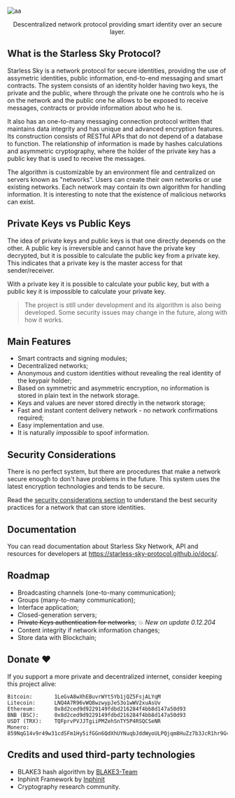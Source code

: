 ![aa](https://i.imgur.com/69IIaFR.png)

<p align=center>Descentralized network protocol providing smart identity over an secure layer.</p>

## What is the Starless Sky Protocol?

Starless Sky is a network protocol for secure identities, providing the use of assymetric identities, public information, end-to-end messaging and smart contracts. The system consists of an identity holder having two keys, the private and the public, where through the private one he controls who he is on the network and the public one he allows to be exposed to receive messages, contracts or provide information about who he is.

It also has an one-to-many messaging connection protocol written that maintains data integrity and has unique and advanced encryption features. Its construction consists of RESTful APIs that do not depend of a database to function. The relationship of information is made by hashes calculations and asymmetric cryptography, where the holder of the private key has a public key that is used to receive the messages.

The algorithm is customizable by an environment file and centralized on servers known as "networks". Users can create their own networks or use existing networks. Each network may contain its own algorithm for handling information. It is interesting to note that the existence of malicious networks can exist.

## Private Keys vs Public Keys

The idea of private keys and public keys is that one directly depends on the other. A public key is irreversible and cannot have the private key decrypted, but it is possible to calculate the public key from a private key. This indicates that a private key is the master access for that sender/receiver.

With a private key it is possible to calculate your public key, but with a public key it is impossible to calculate your private key.

> The project is still under development and its algorithm is also being developed. Some security issues may change in the future, along with how it works.

## Main Features

- Smart contracts and signing modules; 
- Decentralized networks;
- Anonymous and custom identities without revealing the real identity of the keypair holder;
- Based on symmetric and asymmetric encryption, no information is stored in plain text in the network storage.
- Keys and values are never stored directly in the network storage;
- Fast and instant content delivery network - no network confirmations required;
- Easy implementation and use.
- It is naturally *impossible* to spoof information.

## Security Considerations

There is no perfect system, but there are procedures that make a network secure enough to don't have problems in the future. This system uses the latest encryption technologies and tends to be secure.

Read the [security considerations section](https://starless-sky-protocol.github.io/docs/#/considerations) to understand the best security practices for a network that can store identities.

## Documentation

You can read documentation about Starless Sky Network, API and resources for developers at https://starless-sky-protocol.github.io/docs/.

## Roadmap

- Broadcasting channels (one-to-many communication);
- Groups (many-to-many communication);
- Interface application;
- Closed-generation servers;
- ~~Private Keys authentication for networks~~; 💥 _New on update 0.12.204_
- Content integrity if network information changes;
- Store data with Blockchain;

## Donate ❤

If you support a more private and decentralized internet, consider keeping this project alive:

    Bitcoin:       1LeGvA8wXhEBuvrWYt5Yb1jQZ5FsjALYqM
    Litecoin:      LNQ4A7R96vWQ8wzwypJeS3o1wWV2xuAsUv
    Ethereum:      0x8d2ced9d9229149fdbd216284f4bb8d147a50d93
    BNB (BSC):     0x8d2ced9d9229149fdbd216284f4bb8d147a50d93
    USDT (TRX):    TQFprvPVJJTgiiPMZehSnTY5P4RSQCSeNR
    Monero:        859NqG14v9r49w31cdSFm1Hy5ifGGn6QdXhUYNuqbJddWyoULPQjqm8HuZz7b3JcR1hr9Gvq9u4vSHrRutMBYb6f4nQ21Jc

## Credits and used third-party technologies

- BLAKE3 hash algorithm by [BLAKE3-Team](https://github.com/BLAKE3-team/BLAKE3)
- Inphinit Framework by [Inphinit](https://github.com/inphinit/inphinit)
- Cryptography research community.
